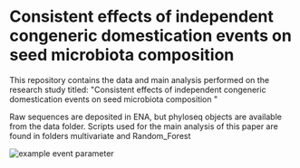 # Consistent effects of independent congeneric domestication events on seed microbiota composition 
This repository contains the data and main analysis performed on the research study titled: "Consistent effects of independent congeneric domestication events on seed microbiota composition "

Raw sequences are deposited in ENA, but phyloseq objects are available from the data folder. Scripts used for the main analysis of this paper are found in folders multivariate and Random_Forest


![example event parameter](https://github.com/github/docs/actions/workflows/main.yml/badge.svg?event=push)
